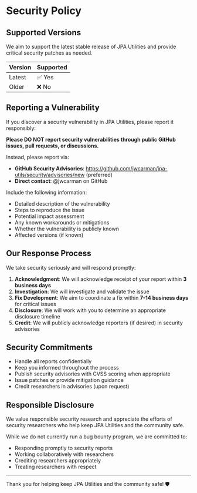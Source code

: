 # Security Policy

## Supported Versions

We aim to support the latest stable release of JPA Utilities and provide critical security patches as needed.

| Version | Supported          |
| ------- | ------------------ |
| Latest  | ✅ Yes             |
| Older   | ❌ No              |

## Reporting a Vulnerability

If you discover a security vulnerability in JPA Utilities, please report it responsibly:

**Please DO NOT report security vulnerabilities through public GitHub issues, pull requests, or discussions.**

Instead, please report via:
- **GitHub Security Advisories**: https://github.com/jwcarman/jpa-utils/security/advisories/new (preferred)
- **Direct contact**: @jwcarman on GitHub

Include the following information:
- Detailed description of the vulnerability
- Steps to reproduce the issue
- Potential impact assessment
- Any known workarounds or mitigations
- Whether the vulnerability is publicly known
- Affected versions (if known)

## Our Response Process

We take security seriously and will respond promptly:

1. **Acknowledgment**: We will acknowledge receipt of your report within **3 business days**
2. **Investigation**: We will investigate and validate the issue
3. **Fix Development**: We aim to coordinate a fix within **7-14 business days** for critical issues
4. **Disclosure**: We will work with you to determine an appropriate disclosure timeline
5. **Credit**: We will publicly acknowledge reporters (if desired) in security advisories

## Security Commitments

- Handle all reports confidentially
- Keep you informed throughout the process
- Publish security advisories with CVSS scoring when appropriate
- Issue patches or provide mitigation guidance
- Credit researchers in advisories (upon request)

## Responsible Disclosure

We value responsible security research and appreciate the efforts of security researchers who help keep JPA Utilities and the community safe.

While we do not currently run a bug bounty program, we are committed to:
- Responding promptly to security reports
- Working collaboratively with researchers
- Crediting researchers appropriately
- Treating researchers with respect

---

Thank you for helping keep JPA Utilities and the community safe! 🛡️
